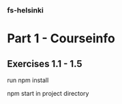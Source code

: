 ### fs-helsinki

# Part 1 - Courseinfo

## Exercises 1.1 - 1.5

run npm install

npm start in project directory
